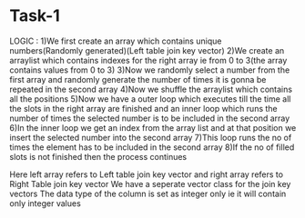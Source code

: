 # Task-1
LOGIC :
1)We first create an array which contains unique numbers(Randomly generated)(Left table join key vector)
2)We create an arraylist which contains indexes for the right array ie from 0 to 3(the array contains values from 0 to 3)
3)Now we randomly select a number from the first array and randomly generate the number of times it is gonna be repeated in the second array
4)Now we shuffle the arraylist which contains all the positions
5)Now we have a outer loop which executes till the time all the slots in the right array are finished and an inner loop which runs the number of times the selected number is to be included in the second array
6)In the inner loop we get an index from the array list and at that position we insert the selected number into the second array
7)This loop runs the no of times the element has to be included in the second array
8)If the no of filled slots is not finished then the process continues 


Here left array refers to Left table join key vector and right array refers to Right Table join key vector
We have a seperate vector class for the join key vectors
The data type of the column is set as integer only ie it will contain only integer values
